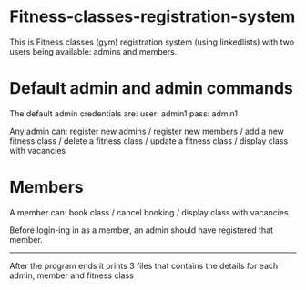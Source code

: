 # Fitness-classes-registration-system

This is Fitness classes (gym) registration system (using linkedlists) with two users being available: admins and members.

# Default admin and admin commands

The default admin credentials are: user: admin1 pass: admin1 

Any admin can: register new admins / register new members / add a new fitness class / delete a fitness class / update a fitness class / display class with vacancies

# Members

A member can:  book class / cancel booking / display class with vacancies

Before login-ing in as a member, an admin should have registered that member.

----
After the program ends it prints 3 files that contains the details for each admin, member and fitness class
